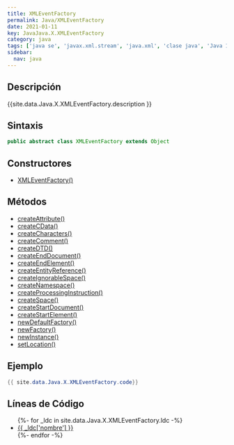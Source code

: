 ```yaml
---
title: XMLEventFactory
permalink: Java/XMLEventFactory
date: 2021-01-11
key: JavaJava.X.XMLEventFactory
category: java
tags: ['java se', 'javax.xml.stream', 'java.xml', 'clase java', 'Java 1.6']
sidebar: 
  nav: java
---
```


## Descripción
{{site.data.Java.X.XMLEventFactory.description }}

## Sintaxis
~~~java
public abstract class XMLEventFactory extends Object
~~~

## Constructores
* [XMLEventFactory()](/Java/XMLEventFactory/XMLEventFactory/)

## Métodos
* [createAttribute()](/Java/XMLEventFactory/createAttribute)
* [createCData()](/Java/XMLEventFactory/createCData)
* [createCharacters()](/Java/XMLEventFactory/createCharacters)
* [createComment()](/Java/XMLEventFactory/createComment)
* [createDTD()](/Java/XMLEventFactory/createDTD)
* [createEndDocument()](/Java/XMLEventFactory/createEndDocument)
* [createEndElement()](/Java/XMLEventFactory/createEndElement)
* [createEntityReference()](/Java/XMLEventFactory/createEntityReference)
* [createIgnorableSpace()](/Java/XMLEventFactory/createIgnorableSpace)
* [createNamespace()](/Java/XMLEventFactory/createNamespace)
* [createProcessingInstruction()](/Java/XMLEventFactory/createProcessingInstruction)
* [createSpace()](/Java/XMLEventFactory/createSpace)
* [createStartDocument()](/Java/XMLEventFactory/createStartDocument)
* [createStartElement()](/Java/XMLEventFactory/createStartElement)
* [newDefaultFactory()](/Java/XMLEventFactory/newDefaultFactory)
* [newFactory()](/Java/XMLEventFactory/newFactory)
* [newInstance()](/Java/XMLEventFactory/newInstance)
* [setLocation()](/Java/XMLEventFactory/setLocation)

## Ejemplo
~~~java
{{ site.data.Java.X.XMLEventFactory.code}}
~~~

## Líneas de Código
<ul>
{%- for _ldc in site.data.Java.X.XMLEventFactory.ldc -%}
   <li>
       <a href="{{_ldc['url'] }}">{{ _ldc['nombre'] }}</a>
   </li>
{%- endfor -%}
</ul>
